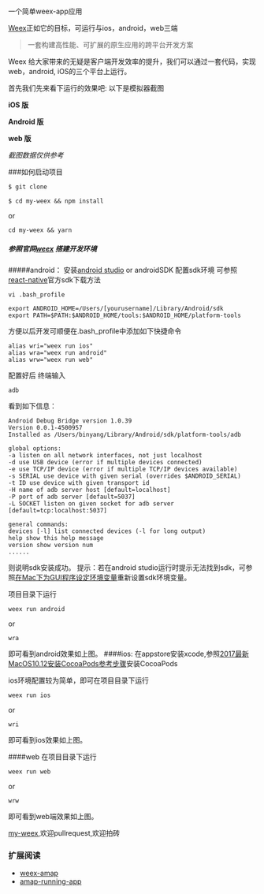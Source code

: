 #
一个简单weex-app应用

[Weex](https://weex.apache.org/cn/)正如它的目标，可运行与ios，android，web三端

> 一套构建高性能、可扩展的原生应用的跨平台开发方案

Weex 给大家带来的无疑是客户端开发效率的提升，我们可以通过一套代码，实现web，android, iOS的三个平台上运行。

首先我们先来看下运行的效果吧:
以下是模拟器截图

**iOS 版**


**Android 版**


**web 版**



*截图数据仅供参考*

###如何启动项目
``` bash
$ git clone
```
```
$ cd my-weex && npm install
```
or
```
cd my-weex && yarn
```
##### 参照官网[weex](https://weex.apache.org/cn/guide/integrate-to-your-app.html) 搭建开发环境
#####android：
安装[android studio](http://www.android-studio.org/) or androidSDK
配置sdk环境
可参照[react-native](https://reactnative.cn/docs/0.47/getting-started.html#content)官方sdk下载方法
```
vi .bash_profile
```
```
export ANDROID_HOME=/Users/[yourusername]/Library/Android/sdk
export PATH=$PATH:$ANDROID_HOME/tools:$ANDROID_HOME/platform-tools
```
方便以后开发可顺便在.bash_profile中添加如下快捷命令
```
alias wri="weex run ios"
alias wra="weex run android"
alias wrw="weex run web"

```
配置好后 终端输入
```
adb
```
看到如下信息：
```
Android Debug Bridge version 1.0.39
Version 0.0.1-4500957
Installed as /Users/binyang/Library/Android/sdk/platform-tools/adb

global options:
-a listen on all network interfaces, not just localhost
-d use USB device (error if multiple devices connected)
-e use TCP/IP device (error if multiple TCP/IP devices available)
-s SERIAL use device with given serial (overrides $ANDROID_SERIAL)
-t ID use device with given transport id
-H name of adb server host [default=localhost]
-P port of adb server [default=5037]
-L SOCKET listen on given socket for adb server [default=tcp:localhost:5037]

general commands:
devices [-l] list connected devices (-l for long output)
help show this help message
version show version num
......
```
则说明sdk安装成功。
提示：若在android studio运行时提示无法找到sdk，可参照[在Mac下为GUI程序设定环境变量](http://zodiacg.net/2013/05/set-path-under-mac/)重新设置sdk环境变量。

项目目录下运行
```
weex run android
```
or
```
wra
```
即可看到android效果如上图。
####ios:
在appstore安装xcode,参照[2017最新MacOS10.12安装CocoaPods参考步骤](https://www.jianshu.com/p/1b2d4040cd0c)安装CocoaPods

ios环境配置较为简单，即可在项目目录下运行
```
weex run ios
```
or
```
wri
```
即可看到ios效果如上图。

####web
在项目目录下运行
```
weex run web
```
or
```
wrw
```
即可看到web端效果如上图。


[my-weex](),欢迎pullrequest,欢迎拍砖

### 扩展阅读

+ [weex-amap](https://github.com/weex-plugins/weex-amap)
+ [amap-running-app](https://github.com/weex-plugins/amap-running-app)
